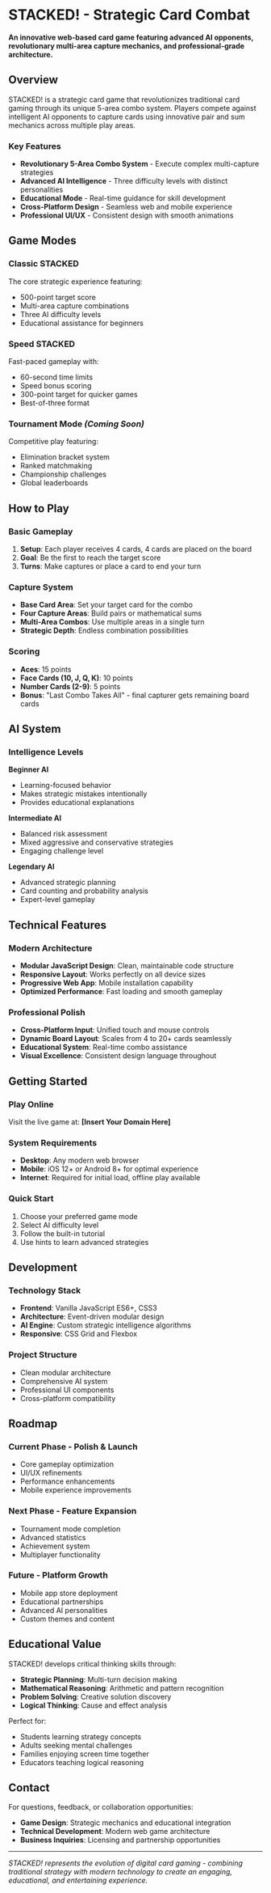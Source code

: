 # STACKED! - Strategic Card Combat

**An innovative web-based card game featuring advanced AI opponents, revolutionary multi-area capture mechanics, and professional-grade architecture.**

## Overview

STACKED! is a strategic card game that revolutionizes traditional card gaming through its unique 5-area combo system. Players compete against intelligent AI opponents to capture cards using innovative pair and sum mechanics across multiple play areas.

### Key Features

- **Revolutionary 5-Area Combo System** - Execute complex multi-capture strategies
- **Advanced AI Intelligence** - Three difficulty levels with distinct personalities
- **Educational Mode** - Real-time guidance for skill development
- **Cross-Platform Design** - Seamless web and mobile experience
- **Professional UI/UX** - Consistent design with smooth animations

## Game Modes

### Classic STACKED
The core strategic experience featuring:
- 500-point target score
- Multi-area capture combinations
- Three AI difficulty levels
- Educational assistance for beginners

### Speed STACKED
Fast-paced gameplay with:
- 60-second time limits
- Speed bonus scoring
- 300-point target for quicker games
- Best-of-three format

### Tournament Mode *(Coming Soon)*
Competitive play featuring:
- Elimination bracket system
- Ranked matchmaking
- Championship challenges
- Global leaderboards

## How to Play

### Basic Gameplay
1. **Setup**: Each player receives 4 cards, 4 cards are placed on the board
2. **Goal**: Be the first to reach the target score
3. **Turns**: Make captures or place a card to end your turn

### Capture System
- **Base Card Area**: Set your target card for the combo
- **Four Capture Areas**: Build pairs or mathematical sums
- **Multi-Area Combos**: Use multiple areas in a single turn
- **Strategic Depth**: Endless combination possibilities

### Scoring
- **Aces**: 15 points
- **Face Cards (10, J, Q, K)**: 10 points  
- **Number Cards (2-9)**: 5 points
- **Bonus**: "Last Combo Takes All" - final capturer gets remaining board cards

## AI System

### Intelligence Levels

**Beginner AI**
- Learning-focused behavior
- Makes strategic mistakes intentionally
- Provides educational explanations

**Intermediate AI**
- Balanced risk assessment
- Mixed aggressive and conservative strategies
- Engaging challenge level

**Legendary AI**
- Advanced strategic planning
- Card counting and probability analysis
- Expert-level gameplay

## Technical Features

### Modern Architecture
- **Modular JavaScript Design**: Clean, maintainable code structure
- **Responsive Layout**: Works perfectly on all device sizes
- **Progressive Web App**: Mobile installation capability
- **Optimized Performance**: Fast loading and smooth gameplay

### Professional Polish
- **Cross-Platform Input**: Unified touch and mouse controls
- **Dynamic Board Layout**: Scales from 4 to 20+ cards seamlessly
- **Educational System**: Real-time combo assistance
- **Visual Excellence**: Consistent design language throughout

## Getting Started

### Play Online
Visit the live game at: **[Insert Your Domain Here]**

### System Requirements
- **Desktop**: Any modern web browser
- **Mobile**: iOS 12+ or Android 8+ for optimal experience
- **Internet**: Required for initial load, offline play available

### Quick Start
1. Choose your preferred game mode
2. Select AI difficulty level
3. Follow the built-in tutorial
4. Use hints to learn advanced strategies

## Development

### Technology Stack
- **Frontend**: Vanilla JavaScript ES6+, CSS3
- **Architecture**: Event-driven modular design
- **AI Engine**: Custom strategic intelligence algorithms
- **Responsive**: CSS Grid and Flexbox

### Project Structure
- Clean modular architecture
- Comprehensive AI system
- Professional UI components
- Cross-platform compatibility

## Roadmap

### Current Phase - Polish & Launch
- Core gameplay optimization
- UI/UX refinements
- Performance enhancements
- Mobile experience improvements

### Next Phase - Feature Expansion
- Tournament mode completion
- Advanced statistics
- Achievement system
- Multiplayer functionality

### Future - Platform Growth
- Mobile app store deployment
- Educational partnerships
- Advanced AI personalities
- Custom themes and content

## Educational Value

STACKED! develops critical thinking skills through:
- **Strategic Planning**: Multi-turn decision making
- **Mathematical Reasoning**: Arithmetic and pattern recognition
- **Problem Solving**: Creative solution discovery
- **Logical Thinking**: Cause and effect analysis

Perfect for:
- Students learning strategy concepts
- Adults seeking mental challenges
- Families enjoying screen time together
- Educators teaching logical reasoning

## Contact

For questions, feedback, or collaboration opportunities:
- **Game Design**: Strategic mechanics and educational integration
- **Technical Development**: Modern web game architecture
- **Business Inquiries**: Licensing and partnership opportunities

---

*STACKED! represents the evolution of digital card gaming - combining traditional strategy with modern technology to create an engaging, educational, and entertaining experience.*